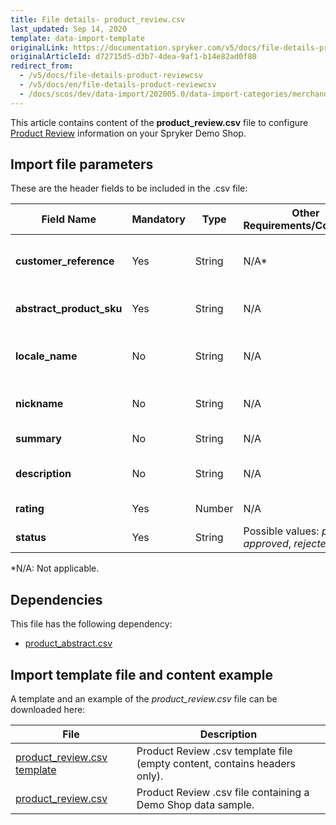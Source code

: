 ```yaml
---
title: File details- product_review.csv
last_updated: Sep 14, 2020
template: data-import-template
originalLink: https://documentation.spryker.com/v5/docs/file-details-product-reviewcsv
originalArticleId: d72715d5-d3b7-4dea-9af1-b14e82ad0f80
redirect_from:
  - /v5/docs/file-details-product-reviewcsv
  - /v5/docs/en/file-details-product-reviewcsv
  - /docs/scos/dev/data-import/202005.0/data-import-categories/merchandising-setup/product-merchandising/%5Bproduct_review.csv%5D(/docs/scos/dev/data-import/202005.0/data-import-categories/merchandising-setup/product-merchandising/file-details-product-review.csv.html)
---
```


This article contains content of the **product_review.csv** file to configure [Product Review](/docs/scos/user/features/{{page.version}}/product-rating-and-reviews-feature-overview.html) information on your Spryker Demo Shop.

## Import file parameters
These are the header fields to be included in the .csv file:

| Field Name | Mandatory | Type | Other Requirements/Comments | Description |
| --- | --- | --- | --- | --- |
| **customer_reference** | Yes | String |N/A* | Reference identifier of the customer. |
| **abstract_product_sku** | Yes | String |N/A | SKU of the abstract product. |
| **locale_name** | No | String |N/A | Identification of the locale of the review. |
| **nickname** | No | String |N/A | Nickname of the review owner. |
| **summary** | No | String |N/A | 	Summary of the review. |
| **description** | No | String |N/A | Description of the review. |
| **rating** | Yes | Number |N/A | Review rating. |
| **status** | Yes | String |Possible values: *pending*, *approved*,  *rejected*. | Review status. |
*N/A: Not applicable.

## Dependencies

This file has the following dependency:
*    [product_abstract.csv](/docs/scos/dev/data-import/{{page.version}}/data-import-categories/catalog-setup/products/file-details-product-abstract.csv.html)

## Import template file and content example
A template and an example of the *product_review.csv*  file can be downloaded here:

| File | Description |
| --- | --- |
| [product_review.csv template](https://spryker.s3.eu-central-1.amazonaws.com/docs/Developer+Guide/Back-End/Data+Manipulation/Data+Ingestion/Data+Import/Data+Import+Categories/Merchandising+Setup/Product+Merchandising/Template+product_review.csv) | Product Review .csv template file (empty content, contains headers only). |
| [product_review.csv](https://spryker.s3.eu-central-1.amazonaws.com/docs/Developer+Guide/Back-End/Data+Manipulation/Data+Ingestion/Data+Import/Data+Import+Categories/Merchandising+Setup/Product+Merchandising/product_review.csv) | Product Review .csv file containing a Demo Shop data sample. |

